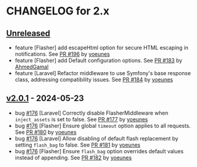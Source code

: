 # CHANGELOG for 2.x

## [Unreleased](https://github.com/php-flasher/php-flasher/compare/v2.0.1...2.x)

* feature [Flasher] add escapeHtml option for secure HTML escaping in notifications. See [PR #196](https://github.com/php-flasher/php-flasher/pull/196) by [yoeunes](https://github.com/yoeunes)
* feature [Flasher] add Default configuration options. See [PR #183](https://github.com/php-flasher/php-flasher/pull/183) by [AhmedGamal](https://github.com/AhmedGamal)
* feature [Laravel] Refactor middleware to use Symfony's base response class, addressing compatibility issues. See [PR #184](https://github.com/php-flasher/php-flasher/pull/184) by [yoeunes](https://github.com/yoeunes)

## [v2.0.1](https://github.com/php-flasher/php-flasher/compare/v2.0.0...v2.0.1) - 2024-05-23

* bug [#176](https://github.com/php-flasher/php-flasher/issues/176) [Laravel] Correctly disable FlasherMiddleware when `inject_assets` is set to false. See [PR #177](https://github.com/php-flasher/php-flasher/pull/177) by [yoeunes](https://github.com/yoeunes)
* bug [#176](https://github.com/php-flasher/php-flasher/issues/176) [Flasher] Ensure global `timeout` option applies to all requests. See [PR #180](https://github.com/php-flasher/php-flasher/pull/180) by [yoeunes](https://github.com/yoeunes)
* bug [#176](https://github.com/php-flasher/php-flasher/issues/176) [Laravel] Allow disabling of default flash replacement by setting `flash_bag` to false. See [PR #181](https://github.com/php-flasher/php-flasher/pull/181) by [yoeunes](https://github.com/yoeunes)
* bug [#176](https://github.com/php-flasher/php-flasher/issues/176) [Flasher] Ensure `flash_bag` option overrides default values instead of appending. See [PR #182](https://github.com/php-flasher/php-flasher/pull/182) by [yoeunes](https://github.com/yoeunes)
